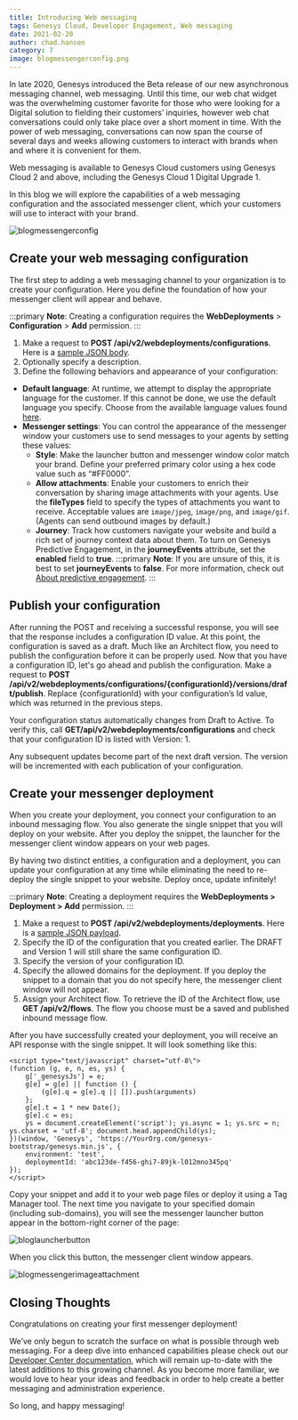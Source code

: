 ```yaml
---
title: Introducing Web messaging
tags: Genesys Cloud, Developer Engagement, Web messaging
date: 2021-02-20
author: chad.hansen
category: 7
image: blogmessengerconfig.png
---
```


In late 2020, Genesys introduced the Beta release of our new asynchronous messaging channel, web messaging. Until this time, our web chat widget was the overwhelming customer favorite for those who were looking for a Digital solution to fielding their customers’ inquiries, however web chat conversations could only take place over a short moment in time. With the power of web messaging, conversations can now span the course of several days and weeks allowing customers to interact with brands when and where it is convenient for them.

Web messaging is available to Genesys Cloud customers using Genesys Cloud 2 and above, including the Genesys Cloud 1 Digital Upgrade 1.

In this blog we will explore the capabilities of a web messaging configuration and the associated messenger client, which your customers will use to interact with your brand.

![blogmessengerconfig](blogmessengerconfig.png)

## Create your web messaging configuration

The first step to adding a web messaging channel to your organization is to create your configuration. Here you define the foundation of how your messenger client will appear and behave.
    
:::primary
**Note**: Creating a configuration requires the **WebDeployments** > **Configuration** > **Add** permission.
:::

1.	Make a request to **POST /api/v2/webdeployments/configurations**.  Here is a [sample JSON body](/api/webmessaging/configure.html#example_messenger_configuration).
2.	Optionally specify a description.
3.	Define the following behaviors and appearance of your configuration:
- **Default language**: At runtime, we attempt to display the appropriate language for the customer. If this cannot be done, we use the default language you specify. Choose from the available language values found [here](/api/webmessaging/configure.html#languages).
- **Messenger settings**: You can control the appearance of the messenger window your customers use to send messages to your agents by setting these values:
    - **Style**: Make the launcher button and messenger window color match your brand. Define your preferred primary color using a hex code value such as “#FF0000”.
    - **Allow attachments**: Enable your customers to enrich their conversation by sharing image attachments with your agents. Use the **fileTypes** field to specify the types of attachments you want to receive. Acceptable values are `image/jpeg`, `image/png`, and `image/gif`. (Agents can send outbound images by default.)
    - **Journey**: Track how customers navigate your website and build a rich set of journey context data about them. To turn on Genesys Predictive Engagement, in the **journeyEvents** attribute, set the **enabled** field to **true**.
:::primary
**Note**: If you are unsure of this, it is best to set **journeyEvents** to **false**. For more information, check out [About predictive engagement](https://help.mypurecloud.com/articles/about-predictive-engagement/).
:::

## Publish your configuration
After running the POST and receiving a successful response, you will see that the response includes a configuration ID value. At this point, the configuration is saved as a draft. Much like an Architect flow, you need to publish the configuration before it can be properly used. Now that you have a configuration ID, let's go ahead and publish the configuration. Make a request to **POST /api/v2/webdeployments/configurations/{configurationId}/versions/draft/publish**. Replace {configurationId} with your configuration’s Id value, which was returned in the previous steps.

Your configuration status automatically changes from Draft to Active. To verify this, call **GET/api/v2/webdeployments/configurations** and check that your configuration ID is listed with Version: 1.

Any subsequent updates become part of the next draft version.  The version will be incremented with each publication of your configuration.

## Create your messenger deployment

When you create your deployment, you connect your configuration to an inbound messaging flow. You also generate the single snippet that you will deploy on your website. After you deploy the snippet, the launcher for the messenger client window appears on your web pages.

By having two distinct entities, a configuration and a deployment, you can update your configuration at any time while eliminating the need to re-deploy the single snippet to your website. Deploy once, update infinitely!

:::primary
**Note**: Creating a deployment requires the **WebDeployments > Deployment > Add** permission.
:::

1.	Make a request to **POST /api/v2/webdeployments/deployments**.  Here is a [sample JSON payload](/api/webmessaging/configure.html#example_messenger_deployment).
2.	Specify the ID of the configuration that you created earlier. The DRAFT and Version 1 will still share the same configuration ID.
3.	Specify the version of your configuration ID.
4.	Specify the allowed domains for the deployment. If you deploy the snippet to a domain that you do not specify here, the messenger client window will not appear.
5.	Assign your Architect flow. To retrieve the ID of the Architect flow, use **GET /api/v2/flows**. The flow you choose must be a saved and published inbound message flow.

After you have successfully created your deployment, you will receive an API response with the single snippet. It will look something like this:
```{ "title": "Example single snippet", "language": "html"}
<script type="text/javascript" charset="utf-8\">
(function (g, e, n, es, ys) {
    g['_genesysJs'] = e;
    g[e] = g[e] || function () {
        (g[e].q = g[e].q || []).push(arguments)
    };
    g[e].t = 1 * new Date();
    g[e].c = es;
    ys = document.createElement('script'); ys.async = 1; ys.src = n; ys.charset = 'utf-8'; document.head.appendChild(ys);
})(window, 'Genesys', 'https://YourOrg.com/genesys-bootstrap/genesys.min.js', {
    environment: 'test',
    deploymentId: 'abc123de-f456-ghi7-89jk-l012mno345pq'
});
</script>
```

Copy your snippet and add it to your web page files or deploy it using a Tag Manager tool. The next time you navigate to your specified domain (including sub-domains), you will see the messenger launcher button appear in the bottom-right corner of the page:

![bloglauncherbutton](bloglauncherbutton.png)

When you click this button, the messenger client window appears.

![blogmessengerimageattachment](blogmessengerimageattachment.png)


## Closing Thoughts
Congratulations on creating your first messenger deployment!

We’ve only begun to scratch the surface on what is possible through web messaging. For a deep dive into enhanced capabilities please check out our [Developer Center documentation](/api/webmessaging/), which will remain up-to-date with the latest additions to this growing channel. As you become more familiar, we would love to hear your ideas and feedback in order to help create a better messaging and administration experience.

So long, and happy messaging!
